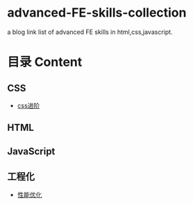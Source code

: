 # advanced-FE-skills-collection
a blog link list of advanced FE skills in html,css,javascript.


# 目录 Content
## CSS
- [css进阶](https://github.com/ethanbear/advanced-FE-skills-collection/blob/master/advanced-css-skill.md)

## HTML

## JavaScript

## 工程化
- [性能优化](https://github.com/ethanbear/advanced-FE-skills-collection/blob/master/advanced-performance-skill.md)
